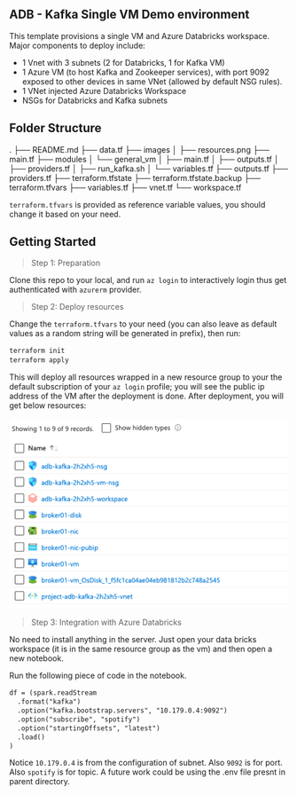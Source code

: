 ## ADB - Kafka Single VM Demo environment

This template provisions a single VM and Azure Databricks workspace. Major components to deploy include:
- 1 Vnet with 3 subnets (2 for Databricks, 1 for Kafka VM)
- 1 Azure VM (to host Kafka and Zookeeper services), with port 9092 exposed to other devices in same VNet (allowed by default NSG rules).
- 1 VNet injected Azure Databricks Workspace
- NSGs for Databricks and Kafka subnets

## Folder Structure
.
├── README.md
├── data.tf
├── images
│   ├── resources.png
├── main.tf
├── modules
│   └── general_vm
│       ├── main.tf
│       ├── outputs.tf
│       ├── providers.tf
│       ├── run_kafka.sh
│       └── variables.tf
├── outputs.tf
├── providers.tf
├── terraform.tfstate
├── terraform.tfstate.backup
├── terraform.tfvars
├── variables.tf
├── vnet.tf
└── workspace.tf

`terraform.tfvars` is provided as reference variable values, you should change it based on your need.

## Getting Started

> Step 1: Preparation

Clone this repo to your local, and run `az login` to interactively login thus get authenticated with `azurerm` provider.

> Step 2: Deploy resources

Change the `terraform.tfvars` to your need (you can also leave as default values as a random string will be generated in prefix), then run:
```bash
terraform init
terraform apply
```
This will deploy all resources wrapped in a new resource group to your the default subscription of your `az login` profile; you will see the public ip address of the VM after the deployment is done. After deployment, you will get below resources:

![alt text](images/resources.png?raw=true)


> Step 3: Integration with Azure Databricks

No need to install anything in the server. Just open your data bricks workspace (it is in the same resource group as the vm) and then open a new notebook. 

Run the following piece of code in the notebook.

```
df = (spark.readStream
  .format("kafka")
  .option("kafka.bootstrap.servers", "10.179.0.4:9092")
  .option("subscribe", "spotify")
  .option("startingOffsets", "latest")
  .load()
)
```
Notice `10.179.0.4` is from the configuration of subnet. Also `9092` is for port. Also `spotify` is for topic. A future work could be using the .env file presnt in parent directory. 
